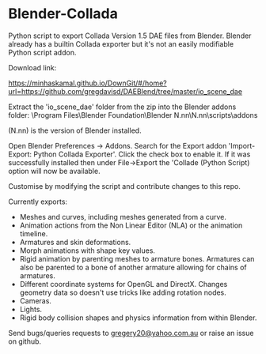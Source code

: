 # Blender-Collada
Python script to export Collada Version 1.5 DAE files from Blender. Blender already has a builtin Collada exporter
but it's not an easily modifiable Python script addon.

Download link: 

https://minhaskamal.github.io/DownGit/#/home?url=https://github.com/gregdavisd/DAEBlend/tree/master/io_scene_dae

Extract the 'io_scene_dae' folder from the zip into the Blender addons folder:
\Program Files\Blender Foundation\Blender N.nn\N.nn\scripts\addons

(N.nn) is the version of Blender installed.

Open Blender Preferences -> Addons. Search for the Export addon 'Import-Export: Python Collada Exporter'.
Click the check box to enable it. If it was successfully installed then under File->Export the
'Collade (Python Script) option will now be available.

Customise by modifying the script and contribute changes to this repo.

Currently exports:
- Meshes and curves, including meshes generated from a curve.
- Animation actions from the Non Linear Editor (NLA) or the animation timeline.
- Armatures and skin deformations.
- Morph animations with shape key values.
- Rigid animation by parenting meshes to armature bones. Armatures can also be parented to a bone of another armature allowing for chains of armatures.
- Different coordinate systems for OpenGL and DirectX. Changes geometry data so doesn't use tricks like adding rotation nodes.
- Cameras.
- Lights.
- Rigid body collision shapes and physics information from within Blender.

Send bugs/queries requests to gregery20@yahoo.com.au or raise an issue on github.
